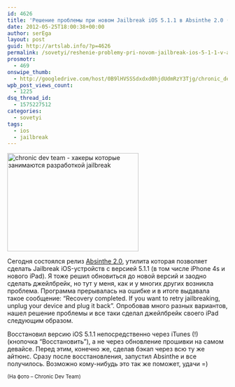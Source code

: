 ```yaml
---
id: 4626
title: 'Решение проблемы при новом Jailbreak iOS 5.1.1 в Absinthe 2.0 (Recovery completed&#8230;)'
date: 2012-05-25T18:00:38+00:00
author: serEga
layout: post
guid: http://artslab.info/?p=4626
permalink: /sovetyi/reshenie-problemy-pri-novom-jailbreak-ios-5-1-1-v-absinthe-2-0-recovery-completed/
prosmotr:
  - 469
onswipe_thumb:
  - http://googledrive.com/host/0B9lHVSSSdxdxd0hjdUdmRzY3Tjg/chronic_dev_team_jailbreak.jpg
wpb_post_views_count:
  - 1225
dsq_thread_id:
  - 1575227512
categories:
  - sovetyi
tags:
  - ios
  - jailbreak
---
```

[<img src="http://googledrive.com/host/0B9lHVSSSdxdxd0hjdUdmRzY3Tjg/chronic_dev_team_jailbreak-300x225.jpg" alt="chronic dev team - хакеры которые занимаются разработкой jailbreak" title="chronic_dev_team_jailbreak" width="300" height="225" class="aligncenter size-medium wp-image-4627" srcset="http://googledrive.com/host/0B9lHVSSSdxdxd0hjdUdmRzY3Tjg/chronic_dev_team_jailbreak-300x225.jpg 300w, http://googledrive.com/host/0B9lHVSSSdxdxd0hjdUdmRzY3Tjg/chronic_dev_team_jailbreak.jpg 640w" sizes="(max-width: 300px) 100vw, 300px" />](http://googledrive.com/host/0B9lHVSSSdxdxd0hjdUdmRzY3Tjg/chronic_dev_team_jailbreak.jpg)

Сегодня состоялся релиз [Absinthe 2.0](http://greenpois0n.com), утилита которая позволяет сделать Jailbreak iOS-устройств с версией 5.1.1 (в том числе iPhone 4s и нового iPad). Я тоже решил обновиться до новой версий и заодно сделать джейлбрейк, но тут у меня, как и у многих других возникла проблема. Программа прерывалась на ошибке и в итоге выдавала такое сообщение: &#8220;Recovery completed. If you want to retry jailbreaking, unplug your device and plug it back&#8221;. Опробовав много разных вариантов, нашел решение проблемы и все таки сделал джейлбрейк своего iPad следующим образом.

Восстановил версию iOS 5.1.1 непосредственно через iTunes (!) (кнопочка &#8220;Восстановить&#8221;), а не через обновление прошивки на самом девайсе. Перед этим, конечно же, сделав бэкап через всю ту же айтюнс. Сразу после восстановления, запустил Absinthe и все получилось. Возможно кому-нибудь это так же поможет, удачи =)

<small>(На фото &#8211; Chronic Dev Team)</small>